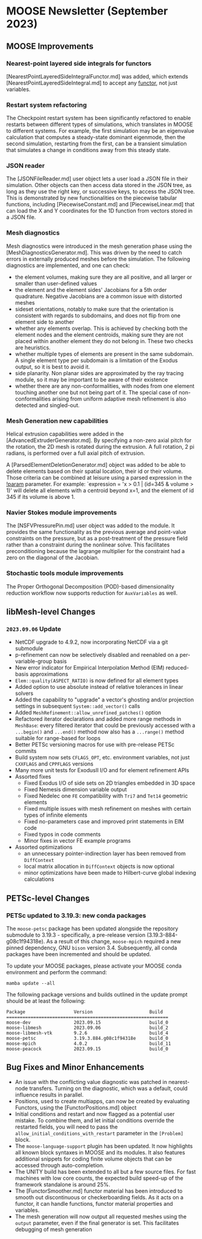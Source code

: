 # MOOSE Newsletter (September 2023)

## MOOSE Improvements

### Nearest-point layered side integrals for functors

[NearestPointLayeredSideIntegralFunctor.md] was added, which extends
[NearestPointLayeredSideIntegral.md] to accept any [functor](Functors/index.md),
not just variables.

### Restart system refactoring

The Checkpoint restart system has been significantly refactored to enable restarts between different types of simulations,
which translates in MOOSE to different systems.
For example, the first simulation may be an eigenvalue calculation that computes a steady-state dominant eigenmode, then
the second simulation, restarting from the first, can be a transient simulation that simulates a change in conditions away from
this steady state.

### JSON reader

The [JSONFileReader.md] user object lets a user load a JSON file in their simulation. Other objects can then
access data stored in the JSON tree, as long as they use the right key, or successive keys, to access the JSON tree.
This is demonstrated by new functionalities on the piecewise tabular functions, including [PiecewiseConstant.md] and
[PiecewiseLinear.md] that can load the X and Y coordinates for the 1D function from vectors stored in a JSON file.

### Mesh diagnostics

Mesh diagnostics were introduced in the mesh generation phase using the [MeshDiagnosticsGenerator.md]. This was driven by
the need to catch errors in externally produced meshes before the simulation.
The following diagnostics are implemented, and one can check:

- the element volumes, making sure they are all positive, and all larger or smaller than user-defined values
- the element and the element sides' Jacobians for a 5th order quadrature. Negative Jacobians are a common issue with
  distorted meshes
- sideset orientations, notably to make sure that the orientation is consistent with regards to subdomains, and does not flip
  from one element side to another
- whether any elements overlap. This is achieved by checking both the element nodes and the element centroids, making sure they
  are not placed within another element they do not belong in. These two checks are heuristics.
- whether multiple types of elements are present in the same subdomain. A single element type per subdomain is a limitation of
  the Exodus output, so it is best to avoid it.
- side planarity. Non planar sides are approximated by the ray tracing module, so it may be important to be aware of their existence
- whether there are any non-conformalities, with nodes from one element touching another one but not being part of it.
  The special case of non-conformalities arising from uniform adaptive mesh refinement is also detected and singled-out.


### Mesh Generation new capabilities

Helical extrusion capabilities were added in the [AdvancedExtruderGenerator.md]. By specifying a non-zero axial pitch for the
rotation, the 2D mesh is rotated during the extrusion. A full rotation, 2 pi radians, is performed over a full axial pitch of extrusion.

A [ParsedElementDeletionGenerator.md] object was added to be able to delete elements based on their spatial location, their id
or their volume. Those criteria can be combined at leisure using a parsed expression in the [!param](/Mesh/ParsedElementDeletionGenerator/expression)
parameter. For example: `expression = 'x > 0.1 | (id=345 & volume > 1)' will delete all elements with a centroid beyond x=1,
and the element of id 345 if its volume is above 1.

### Navier Stokes module improvements

The [NSFVPressurePin.md] user object was added to the module. It provides the same functionality as the previous
average and point-value constraints on the pressure, but as a post-treatment of the pressure field rather than a
constraint during the nonlinear solve. This facilitates preconditioning because the lagrange multiplier for the constraint
had a zero on the diagonal of the Jacobian.

### Stochastic tools module improvements

The Proper Orthogonal Decomposition (POD)-based dimensionality reduction workflow now supports reduction for `AuxVariables` as well.

## libMesh-level Changes

### `2023.09.06` Update

- NetCDF upgrade to 4.9.2, now incorporating NetCDF via a git submodule
- p-refinement can now be selectively disabled and reenabled on a
  per-variable-group basis
- New error indicator for Empirical Interpolation Method (EIM)
  reduced-basis approximations
- `Elem::quality(ASPECT_RATIO)` is now defined for all element types
- Added option to use absolute instead of relative tolerances in
  linear solvers
- Added the capability to "upgrade" a vector's ghosting and/or
  projection settings in subsequent `System::add_vector()` calls
- Added `MeshRefinement::allow_unrefined_patches()` option
- Refactored iterator declarations and added more range methods in
  `MeshBase`: every filtered iterator that could be previously
  accessed with a `...begin()` and `...end()` method now also has a
  `...range()` method suitable for range-based for loops
- Better PETSc versioning macros for use with pre-release PETSc
  commits
- Build system now sets `CFLAGS_OPT`, etc. environment variables, not
  just `CXXFLAGS` and `CPPFLAGS` versions
- Many more unit tests for ExodusII I/O and for element refinement
  APIs
- Assorted fixes 
  - Fixed Exodus I/O of side sets on 2D triangles embedded in 3D
    space
  - Fixed Nemesis dimension variable output
  - Fixed Nedelec one `FE` compatibility with `Tri7` and `Tet14`
    geometric elements
  - Fixed multiple issues with mesh refinement on meshes with certain
    types of infinite elements
  - Fixed no-parameters case and improved print statements in EIM code
  - Fixed typos in code comments
  - Minor fixes in vector FE example programs
- Assorted optimizations
  - an unnecessary pointer-indirection layer has been removed from
    `DiffContext`
  - local matrix allocation in `DiffContext` objects is now optional
  - minor optimizations have been made to Hilbert-curve global
    indexing calculations

## PETSc-level Changes

### PETSc updated to 3.19.3: new conda packages

The `moose-petsc` package has been updated alongside the repository submodule to 3.19.3 -
specifically, a pre-release version (3.19.3-884-g08c1f94318e). As a result of this change, `moose-mpich`
required a new pinned dependency, GNU `bison` version 3.4. Subsequently, all conda packages have been
incremented and should be updated.

To update your MOOSE packages, please activate your MOOSE conda environment and
perform the command:

```
mamba update --all
```

The following package versions and builds outlined in the update prompt should be
at least the following:

```
Package                  Version                     Build
============================================================
moose-dev                2023.09.15                  build_0
moose-libmesh            2023.09.06                  build_2
moose-libmesh-vtk        9.2.6                       build_4
moose-petsc              3.19.3.884.g08c1f94318e     build_0
moose-mpich              4.0.2                       build_11
moose-peacock            2023.09.15                  build_0
```

## Bug Fixes and Minor Enhancements

- An issue with the conflicting value diagnostic was patched in nearest-node transfers. Turning on the diagnostic,
  which was a default, could influence results in parallel.
- Positions, used to create multiapps, can now be created by evaluating Functors, using the [FunctorPositions.md] object
- Initial conditions and restart and now flagged as a potential user mistake. To combine them, and let initial conditions
  override the restarted fields, you will need to pass the `allow_initial_conditions_with_restart` parameter in the `[Problem]` block.
- The `moose-language-support` plugin has been updated. It now highlights all known block syntaxes in MOOSE and its modules. It also
  features additional snippets for coding finite volume objects that can be accessed through auto-completion.
- The UNITY build has been extended to all but a few source files. For fast machines with low core counts, the expected build speed-up
  of the framework standalone is around 25%.
- The [FunctorSmoother.md] functor material has been introduced to smooth out discontinuous or checkerboarding
  fields. As it acts on a functor, it can handle functions, functor material properties and variables.
- The mesh generation will now output all requested meshes using the `output` parameter, even if the final generator is set.
  This facilitates debugging of mesh generation
